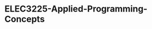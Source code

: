 # ELEC3225-Applied-Programming-Concepts
<!-- Welcome to our GitHub repository for Assignment 2! In this repository, we have created a collaborative space for a group of up to 3 students to work together on their process models. Each team member has uploaded their three process models, labeled as "Lastname_ModelUsed" for easy identification.

To facilitate teamwork and version control, we have utilized GitHub as our preferred platform. GitHub provides a seamless environment for collaborative coding, sharing files, and tracking changes. It ensures that all team members have access to the latest versions of the process models and allows for efficient collaboration.

To ensure active participation and knowledge sharing, each team member has checked out their teammates' files, made edits, and then committed the changes. This iterative process enables everyone to contribute their insights and suggestions to each process model, resulting in a well-rounded and refined set of models.

We believe that utilizing GitHub for version control and collaboration greatly enhances our efficiency and enables us to effectively manage our project. It provides transparency, accountability, and a streamlined workflow for our team. -->
